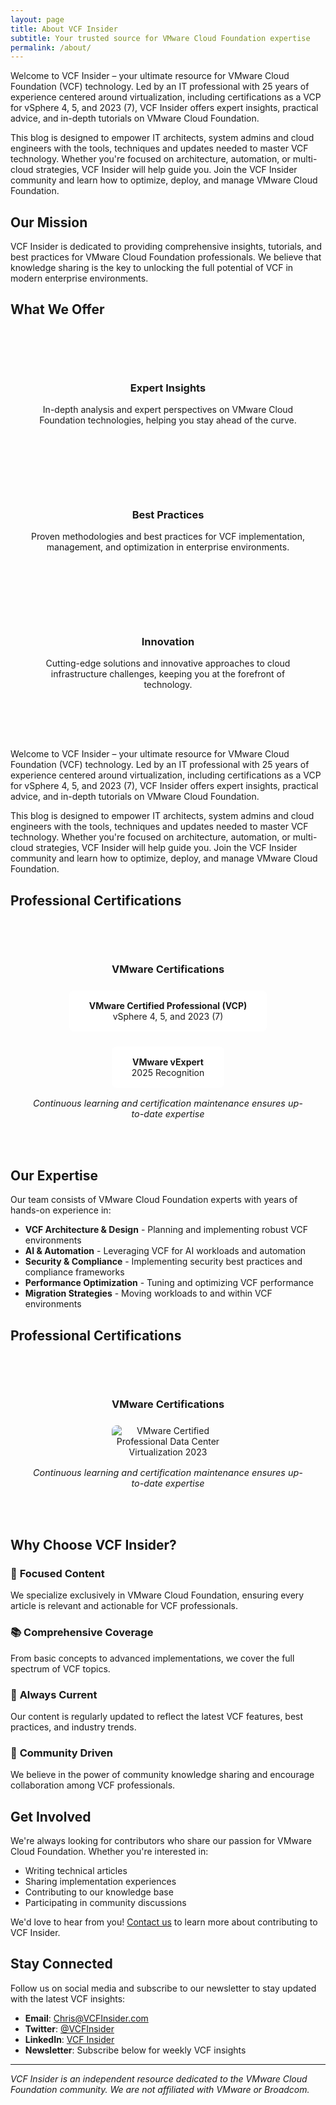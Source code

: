 ```yaml
---
layout: page
title: About VCF Insider
subtitle: Your trusted source for VMware Cloud Foundation expertise
permalink: /about/
---
```


Welcome to VCF Insider – your ultimate resource for VMware Cloud Foundation (VCF) technology. Led by an IT professional with 25 years of experience centered around virtualization, including certifications as a VCP for vSphere 4, 5, and 2023 (7), VCF Insider offers expert insights, practical advice, and in-depth tutorials on VMware Cloud Foundation.

This blog is designed to empower IT architects, system admins and cloud engineers with the tools, techniques and updates needed to master VCF technology. Whether you're focused on architecture, automation, or multi-cloud strategies, VCF Insider will help guide you. Join the VCF Insider community and learn how to optimize, deploy, and manage VMware Cloud Foundation.

## Our Mission

VCF Insider is dedicated to providing comprehensive insights, tutorials, and best practices for VMware Cloud Foundation professionals. We believe that knowledge sharing is the key to unlocking the full potential of VCF in modern enterprise environments.

## What We Offer

<div class="features-grid" style="display: grid; grid-template-columns: repeat(auto-fit, minmax(300px, 1fr)); gap: 2rem; margin: 3rem 0;">

<div class="feature-card" style="background: var(--vmware-light-gray); padding: 2rem; border-radius: var(--border-radius-lg); text-align: center; border: 2px solid var(--vmware-blue);">
    <div style="font-size: 3rem; color: var(--vmware-blue); margin-bottom: 1rem;">
        <i class="fas fa-lightbulb"></i>
    </div>
    <h3 style="color: var(--text-primary); margin-bottom: 1rem;">Expert Insights</h3>
    <p style="color: var(--text-secondary);">In-depth analysis and expert perspectives on VMware Cloud Foundation technologies, helping you stay ahead of the curve.</p>
</div>

<div class="feature-card" style="background: var(--vmware-light-gray); padding: 2rem; border-radius: var(--border-radius-lg); text-align: center; border: 2px solid var(--vmware-green);">
    <div style="font-size: 3rem; color: var(--vmware-green); margin-bottom: 1rem;">
        <i class="fas fa-graduation-cap"></i>
    </div>
    <h3 style="color: var(--text-primary); margin-bottom: 1rem;">Best Practices</h3>
    <p style="color: var(--text-secondary);">Proven methodologies and best practices for VCF implementation, management, and optimization in enterprise environments.</p>
</div>

<div class="feature-card" style="background: var(--vmware-light-gray); padding: 2rem; border-radius: var(--border-radius-lg); text-align: center; border: 2px solid var(--vmware-orange);">
    <div style="font-size: 3rem; color: var(--vmware-orange); margin-bottom: 1rem;">
        <i class="fas fa-rocket"></i>
    </div>
    <h3 style="color: var(--text-primary); margin-bottom: 1rem;">Innovation</h3>
    <p style="color: var(--text-secondary);">Cutting-edge solutions and innovative approaches to cloud infrastructure challenges, keeping you at the forefront of technology.</p>
</div>

</div>

Welcome to VCF Insider – your ultimate resource for VMware Cloud Foundation (VCF) technology. Led by an IT professional with 25 years of experience centered around virtualization, including certifications as a VCP for vSphere 4, 5, and 2023 (7), VCF Insider offers expert insights, practical advice, and in-depth tutorials on VMware Cloud Foundation.

This blog is designed to empower IT architects, system admins and cloud engineers with the tools, techniques and updates needed to master VCF technology. Whether you're focused on architecture, automation, or multi-cloud strategies, VCF Insider will help guide you. Join the VCF Insider community and learn how to optimize, deploy, and manage VMware Cloud Foundation.

## Professional Certifications

<div class="certifications-section" style="background: var(--vmware-light-gray); padding: 2rem; border-radius: var(--border-radius-lg); margin: 2rem 0; text-align: center;">
    <h3 style="color: var(--vmware-blue); margin-bottom: 1.5rem;">VMware Certifications</h3>
    <div class="cert-badges" style="display: flex; justify-content: center; align-items: center; gap: 1.5rem; flex-wrap: wrap; flex-direction: column;">
        <div class="cert-item" style="background: white; padding: 1rem 2rem; border-radius: 8px; box-shadow: var(--shadow-medium); border-left: 4px solid var(--vmware-blue);">
            <strong style="color: var(--vmware-blue);">VMware Certified Professional (VCP)</strong><br>
            <span style="color: var(--text-secondary);">vSphere 4, 5, and 2023 (7)</span>
        </div>
        <div class="cert-item" style="background: white; padding: 1rem 2rem; border-radius: 8px; box-shadow: var(--shadow-medium); border-left: 4px solid var(--vmware-green);">
            <strong style="color: var(--vmware-green);">VMware vExpert</strong><br>
            <span style="color: var(--text-secondary);">2025 Recognition</span>
        </div>
    </div>
    <p style="color: var(--text-secondary); margin-top: 1rem; font-size: 0.9rem; font-style: italic;">Continuous learning and certification maintenance ensures up-to-date expertise</p>
</div>

## Our Expertise

Our team consists of VMware Cloud Foundation experts with years of hands-on experience in:

- **VCF Architecture & Design** - Planning and implementing robust VCF environments
- **AI & Automation** - Leveraging VCF for AI workloads and automation
- **Security & Compliance** - Implementing security best practices and compliance frameworks
- **Performance Optimization** - Tuning and optimizing VCF performance
- **Migration Strategies** - Moving workloads to and within VCF environments

## Professional Certifications

<div class="certifications-section" style="background: var(--vmware-light-gray); padding: 2rem; border-radius: var(--border-radius-lg); margin: 2rem 0; text-align: center;">
    <h3 style="color: var(--vmware-blue); margin-bottom: 1.5rem;">VMware Certifications</h3>
    <div class="cert-badges" style="display: flex; justify-content: center; align-items: center; gap: 1.5rem; flex-wrap: wrap;">
        <img src="{{ '/assets/images/vcp_2023.jpg' | relative_url }}" alt="VMware Certified Professional Data Center Virtualization 2023" style="max-width: 180px; height: auto; border-radius: 8px; box-shadow: var(--shadow-medium);">
    </div>
    <p style="color: var(--text-secondary); margin-top: 1rem; font-size: 0.9rem; font-style: italic;">Continuous learning and certification maintenance ensures up-to-date expertise</p>
</div>

## Why Choose VCF Insider?

### 🎯 **Focused Content**
We specialize exclusively in VMware Cloud Foundation, ensuring every article is relevant and actionable for VCF professionals.

### 📚 **Comprehensive Coverage**
From basic concepts to advanced implementations, we cover the full spectrum of VCF topics.

### 🔄 **Always Current**
Our content is regularly updated to reflect the latest VCF features, best practices, and industry trends.

### 🤝 **Community Driven**
We believe in the power of community knowledge sharing and encourage collaboration among VCF professionals.

## Get Involved

We're always looking for contributors who share our passion for VMware Cloud Foundation. Whether you're interested in:

- Writing technical articles
- Sharing implementation experiences
- Contributing to our knowledge base
- Participating in community discussions

We'd love to hear from you! [Contact us](/contact/) to learn more about contributing to VCF Insider.

## Stay Connected

Follow us on social media and subscribe to our newsletter to stay updated with the latest VCF insights:

- **Email**: [Chris@VCFInsider.com](mailto:Chris@VCFInsider.com)
- **Twitter**: [@VCFInsider](https://twitter.com/VCFInsider)
- **LinkedIn**: [VCF Insider](https://linkedin.com/company/vcfinsider)
- **Newsletter**: Subscribe below for weekly VCF insights

---

*VCF Insider is an independent resource dedicated to the VMware Cloud Foundation community. We are not affiliated with VMware or Broadcom.*
